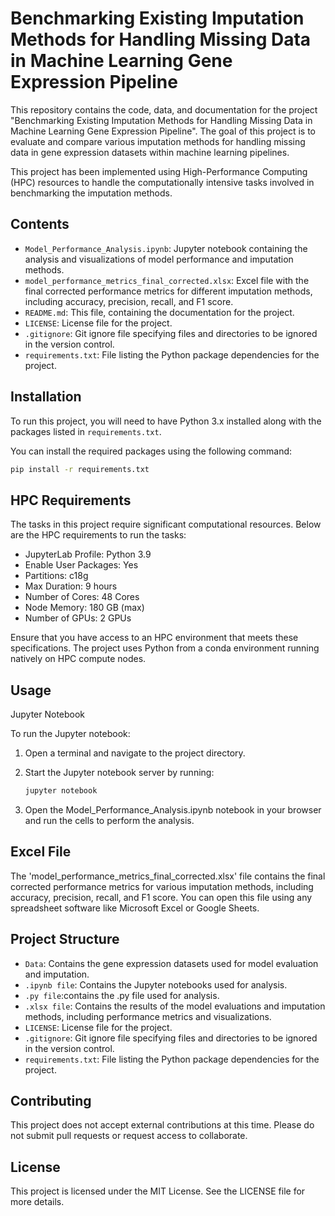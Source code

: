 # Benchmarking Existing Imputation Methods for Handling Missing Data in Machine Learning Gene Expression Pipeline

This repository contains the code, data, and documentation for the project "Benchmarking Existing Imputation Methods for Handling Missing Data in Machine Learning Gene Expression Pipeline". The goal of this project is to evaluate and compare various imputation methods for handling missing data in gene expression datasets within machine learning pipelines.

This project has been implemented using High-Performance Computing (HPC) resources to handle the computationally intensive tasks involved in benchmarking the imputation methods.

## Contents

- `Model_Performance_Analysis.ipynb`: Jupyter notebook containing the analysis and visualizations of model performance and imputation methods.
- `model_performance_metrics_final_corrected.xlsx`: Excel file with the final corrected performance metrics for different imputation methods, including accuracy, precision, recall, and F1 score.
- `README.md`: This file, containing the documentation for the project.
- `LICENSE`: License file for the project.
- `.gitignore`: Git ignore file specifying files and directories to be ignored in the version control.
- `requirements.txt`: File listing the Python package dependencies for the project.

## Installation

To run this project, you will need to have Python 3.x installed along with the packages listed in `requirements.txt`.

You can install the required packages using the following command:

```sh
pip install -r requirements.txt
 ```

## HPC Requirements

The tasks in this project require significant computational resources. Below are the HPC requirements to run the tasks:

- JupyterLab Profile: Python 3.9
- Enable User Packages: Yes
- Partitions: c18g
- Max Duration: 9 hours
- Number of Cores: 48 Cores
- Node Memory: 180 GB (max)
- Number of GPUs: 2 GPUs

Ensure that you have access to an HPC environment that meets these specifications. The project uses Python from a conda environment running natively on HPC compute nodes.

## Usage

Jupyter Notebook

To run the Jupyter notebook:

1. Open a terminal and navigate to the project directory.

2. Start the Jupyter notebook server by running:

    ```bash
    jupyter notebook
    ```
3. Open the Model_Performance_Analysis.ipynb notebook in your browser and run the cells to perform the analysis.

## Excel File

The 'model_performance_metrics_final_corrected.xlsx' file contains the final corrected performance metrics for various imputation methods, including accuracy, precision, recall, and F1 score. You can open this file using any spreadsheet software like Microsoft Excel or Google Sheets.

## Project Structure

- `Data`: Contains the gene expression datasets used for model evaluation and imputation.
- `.ipynb file`: Contains the Jupyter notebooks used for analysis.
- `.py file`:contains the .py file used for analysis.
- `.xlsx file`: Contains the results of the model evaluations and imputation methods, including performance metrics and visualizations.
- `LICENSE`: License file for the project.
- `.gitignore`: Git ignore file specifying files and directories to be ignored in the version control.
- `requirements.txt`: File listing the Python package dependencies for the project.

## Contributing
This project does not accept external contributions at this time. Please do not submit pull requests or request access to collaborate.

## License
This project is licensed under the MIT License. See the LICENSE file for more details.
